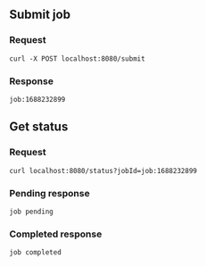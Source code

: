 ## Submit job

### Request
```
curl -X POST localhost:8080/submit
```

### Response
```
job:1688232899
```


## Get status

### Request
```
curl localhost:8080/status?jobId=job:1688232899
```

### Pending response
```
job pending
```

### Completed response
```
job completed
```
